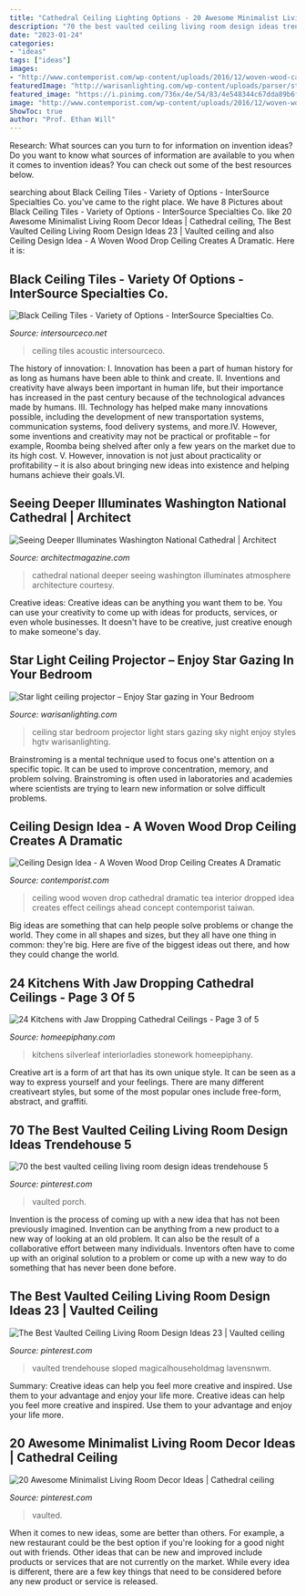 ```yaml
---
title: "Cathedral Ceiling Lighting Options - 20 Awesome Minimalist Living Room Decor Ideas"
description: "70 the best vaulted ceiling living room design ideas trendehouse 5"
date: "2023-01-24"
categories:
- "ideas"
tags: ["ideas"]
images:
- "http://www.contemporist.com/wp-content/uploads/2016/12/woven-wood-cathedral-ceiling-221216-1048-04-800x1067.jpg"
featuredImage: "http://warisanlighting.com/wp-content/uploads/parser/star-light-ceiling-projector-6.jpg"
featured_image: "https://i.pinimg.com/736x/4e/54/83/4e548344c67dda89b6f8dd12ce3de668.jpg"
image: "http://www.contemporist.com/wp-content/uploads/2016/12/woven-wood-cathedral-ceiling-221216-1048-04-800x1067.jpg"
ShowToc: true
author: "Prof. Ethan Will"
---
```



Research: What sources can you turn to for information on invention ideas?
Do you want to know what sources of information are available to you when it comes to invention ideas? You can check out some of the best resources below.

	

		
searching about Black Ceiling Tiles - Variety of Options - InterSource Specialties Co. you've came to the right place. We have 8 Pictures about Black Ceiling Tiles - Variety of Options - InterSource Specialties Co. like 20 Awesome Minimalist Living Room Decor Ideas | Cathedral ceiling, The Best Vaulted Ceiling Living Room Design Ideas 23 | Vaulted ceiling and also Ceiling Design Idea - A Woven Wood Drop Ceiling Creates A Dramatic. Here it is:
		
    
## Black Ceiling Tiles - Variety Of Options - InterSource Specialties Co.

<img loading=lazy src="https://intersourceco.net/wp-content/uploads/2016/10/Fischer-Theater-3.jpg" onerror="this.onerror=null;this.src='https://tse2.mm.bing.net/th?id=OIP.Td8o8O6Wd3EMyqlGncm0zAEsDH&amp;pid=15.1';" alt="Black Ceiling Tiles - Variety of Options - InterSource Specialties Co.">

_Source: intersourceco.net_

>ceiling tiles acoustic intersourceco. 

	

The history of innovation:
I. Innovation has been a part of human history for as long as humans have been able to think and create. II. Inventions and creativity have always been important in human life, but their importance has increased in the past century because of the technological advances made by humans. III. Technology has helped make many innovations possible, including the development of new transportation systems, communication systems, food delivery systems, and more.IV. However, some inventions and creativity may not be practical or profitable – for example, Roomba being shelved after only a few years on the market due to its high cost. V. However, innovation is not just about practicality or profitability – it is also about bringing new ideas into existence and helping humans achieve their goals.VI.

    
## Seeing Deeper Illuminates Washington National Cathedral | Architect

<img loading=lazy src="http://cdnassets.hw.net/dims4/GG/b561c6e/2147483647/resize/300x%3E/quality/90/?url=http%3A%2F%2Fcdnassets.hw.net%2F2e%2F03%2F8fe5a203402fb5c9f6c3bcf21d23%2Fseeingdeeper-atmosphere-nationalcathedral-interior.jpg" onerror="this.onerror=null;this.src='https://tse3.mm.bing.net/th?id=OIP.DfrATfPI2BHWnU9jFGlZkQAAAA&amp;pid=15.1';" alt="Seeing Deeper Illuminates Washington National Cathedral | Architect">

_Source: architectmagazine.com_

>cathedral national deeper seeing washington illuminates atmosphere architecture courtesy. 

	

Creative ideas:
Creative ideas can be anything you want them to be. You can use your creativity to come up with ideas for products, services, or even whole businesses. It doesn't have to be creative, just creative enough to make someone's day.

    
## Star Light Ceiling Projector – Enjoy Star Gazing In Your Bedroom

<img loading=lazy src="http://warisanlighting.com/wp-content/uploads/parser/star-light-ceiling-projector-6.jpg" onerror="this.onerror=null;this.src='https://tse4.mm.bing.net/th?id=OIP.gcrL4Braabvi6Wq2GJFBFQHaFj&amp;pid=15.1';" alt="Star light ceiling projector – Enjoy Star gazing in Your Bedroom">

_Source: warisanlighting.com_

>ceiling star bedroom projector light stars gazing sky night enjoy styles hgtv warisanlighting. 

	

Brainstroming is a mental technique used to focus one's attention on a specific topic. It can be used to improve concentration, memory, and problem solving. Brainstroming is often used in laboratories and academies where scientists are trying to learn new information or solve difficult problems.

    
## Ceiling Design Idea - A Woven Wood Drop Ceiling Creates A Dramatic

<img loading=lazy src="http://www.contemporist.com/wp-content/uploads/2016/12/woven-wood-cathedral-ceiling-221216-1048-04-800x1067.jpg" onerror="this.onerror=null;this.src='https://tse3.mm.bing.net/th?id=OIP.2B_o6sdEONZTJvF43hZemgHaJ4&amp;pid=15.1';" alt="Ceiling Design Idea - A Woven Wood Drop Ceiling Creates A Dramatic">

_Source: contemporist.com_

>ceiling wood woven drop cathedral dramatic tea interior dropped idea creates effect ceilings ahead concept contemporist taiwan. 

	

Big ideas are something that can help people solve problems or change the world. They come in all shapes and sizes, but they all have one thing in common: they're big. Here are five of the biggest ideas out there, and how they could change the world.

    
## 24 Kitchens With Jaw Dropping Cathedral Ceilings - Page 3 Of 5

<img loading=lazy src="https://homeepiphany.com/wp-content/uploads/2015/12/24-Kitchens-with-Jaw-Dropping-Cathedral-Ceilings-13.jpg" onerror="this.onerror=null;this.src='https://tse3.mm.bing.net/th?id=OIP.Pm1j-A8DXvWoLbF9XtXWxQHaGI&amp;pid=15.1';" alt="24 Kitchens with Jaw Dropping Cathedral Ceilings - Page 3 of 5">

_Source: homeepiphany.com_

>kitchens silverleaf interiorladies stonework homeepiphany. 

	

Creative art is a form of art that has its own unique style. It can be seen as a way to express yourself and your feelings. There are many different creativeart styles, but some of the most popular ones include free-form, abstract, and graffiti.

    
## 70 The Best Vaulted Ceiling Living Room Design Ideas Trendehouse 5

<img loading=lazy src="https://i.pinimg.com/736x/a3/39/3e/a3393e404022fbcf94d36e52a2f512ad.jpg" onerror="this.onerror=null;this.src='https://tse1.mm.bing.net/th?id=OIP.OOyPv2wxC4KGAYrxVHLszwHaLH&amp;pid=15.1';" alt="70 the best vaulted ceiling living room design ideas trendehouse 5">

_Source: pinterest.com_

>vaulted porch. 

	

Invention is the process of coming up with a new idea that has not been previously imagined. Invention can be anything from a new product to a new way of looking at an old problem. It can also be the result of a collaborative effort between many individuals. Inventors often have to come up with an original solution to a problem or come up with a new way to do something that has never been done before.

    
## The Best Vaulted Ceiling Living Room Design Ideas 23 | Vaulted Ceiling

<img loading=lazy src="https://i.pinimg.com/736x/62/c4/48/62c4485e925f96ae1cb19e3047e6e37c.jpg" onerror="this.onerror=null;this.src='https://tse2.mm.bing.net/th?id=OIP.Tw_0nWGzYj7-pkJclABW6wHaJl&amp;pid=15.1';" alt="The Best Vaulted Ceiling Living Room Design Ideas 23 | Vaulted ceiling">

_Source: pinterest.com_

>vaulted trendehouse sloped magicalhouseholdmag lavensnwm. 

	

Summary: Creative ideas can help you feel more creative and inspired. Use them to your advantage and enjoy your life more.
Creative ideas can help you feel more creative and inspired. Use them to your advantage and enjoy your life more.

    
## 20 Awesome Minimalist Living Room Decor Ideas | Cathedral Ceiling

<img loading=lazy src="https://i.pinimg.com/736x/4e/54/83/4e548344c67dda89b6f8dd12ce3de668.jpg" onerror="this.onerror=null;this.src='https://tse4.mm.bing.net/th?id=OIP.DvUmC5mmQyEPyQ9ztUZnYgHaKk&amp;pid=15.1';" alt="20 Awesome Minimalist Living Room Decor Ideas | Cathedral ceiling">

_Source: pinterest.com_

>vaulted. 

	

When it comes to new ideas, some are better than others. For example, a new restaurant could be the best option if you're looking for a good night out with friends. Other ideas that can be new and improved include products or services that are not currently on the market. While every idea is different, there are a few key things that need to be considered before any new product or service is released.

